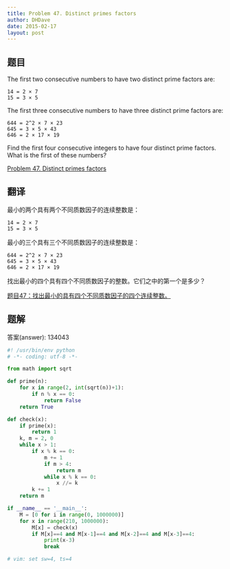 ```yaml
---
title: Problem 47. Distinct primes factors
author: DHDave
date: 2015-02-17
layout: post
---
```


## 题目

The first two consecutive numbers to have two distinct prime factors are:

    14 = 2 × 7
    15 = 3 × 5

The first three consecutive numbers to have three distinct prime factors are:

    644 = 2^2 × 7 × 23
    645 = 3 × 5 × 43
    646 = 2 × 17 × 19

Find the first four consecutive integers to have four distinct prime factors. What is the first of these numbers?
<!--more-->

[Problem 47. Distinct primes factors](https://projecteuler.net/problem=47 "Problem 47")

## 翻译

最小的两个具有两个不同质数因子的连续整数是：

    14 = 2 × 7
    15 = 3 × 5

最小的三个具有三个不同质数因子的连续整数是：

    644 = 2^2 × 7 × 23
    645 = 3 × 5 × 43
    646 = 2 × 17 × 19

找出最小的四个具有四个不同质数因子的整数。它们之中的第一个是多少？

[题目47：找出最小的具有四个不同质数因子的四个连续整数。](http://pe.spiritzhang.com/index.php/2011-05-11-09-44-54/48-47 "题目47")

## 题解

答案(answer): 134043

```python
#! /usr/bin/env python
# -*- coding: utf-8 -*-

from math import sqrt

def prime(n):
    for x in range(2, int(sqrt(n))+1):
        if n % x == 0:
            return False
    return True

def check(x):
    if prime(x):
        return 1
    k, m = 2, 0
    while x > 1:
        if x % k == 0:
            m += 1
            if m > 4:
                return m
            while x % k == 0:
                x //= k
        k += 1
    return m

if __name__ == '__main__':
    M = [0 for i in range(0, 1000000)]
    for x in range(210, 1000000):
        M[x] = check(x)
        if M[x]==4 and M[x-1]==4 and M[x-2]==4 and M[x-3]==4:
            print(x-3)
            break

# vim: set sw=4, ts=4
```
